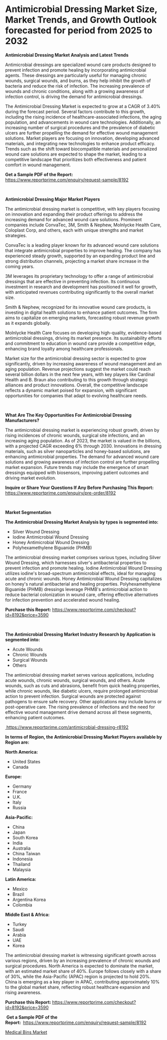 <p><h1>Antimicrobial Dressing Market Size, Market Trends, and Growth Outlook forecasted for period from 2025 to 2032</h1></p><p><strong>Antimicrobial Dressing Market Analysis and Latest Trends</strong></p>
<p><p>Antimicrobial dressings are specialized wound care products designed to prevent infection and promote healing by incorporating antimicrobial agents. These dressings are particularly useful for managing chronic wounds, surgical wounds, and burns, as they help inhibit the growth of bacteria and reduce the risk of infection. The increasing prevalence of wounds and chronic conditions, along with a growing awareness of infection control, is driving the demand for antimicrobial dressings.</p><p>The Antimicrobial Dressing Market is expected to grow at a CAGR of 3.40% during the forecast period. Several factors contribute to this growth, including the rising incidence of healthcare-associated infections, the aging population, and advancements in wound care technologies. Additionally, an increasing number of surgical procedures and the prevalence of diabetic ulcers are further propelling the demand for effective wound management solutions. Market players are focusing on innovation, developing advanced materials, and integrating new technologies to enhance product efficacy. Trends such as the shift toward biocompatible materials and personalized wound care solutions are expected to shape the market, leading to a competitive landscape that prioritizes both effectiveness and patient comfort in wound management.</p></p>
<p><strong>Get a Sample PDF of the Report:&nbsp;</strong> <a href="https://www.reportprime.com/enquiry/request-sample/8192?utm_campaign=2274&utm_medium=2&utm_source=Github&utm_content=ia&utm_term=19032025&utm_id=antimicrobial-dressing">https://www.reportprime.com/enquiry/request-sample/8192</a></p>
<p>&nbsp;</p>
<p><strong>Antimicrobial Dressing Major Market Players</strong></p>
<p><p>The antimicrobial dressing market is competitive, with key players focusing on innovation and expanding their product offerings to address the increasing demand for advanced wound care solutions. Prominent companies include ConvaTec, 3M, Smith & Nephew, Molnlycke Health Care, Coloplast Corp, and others, each with unique strengths and market strategies.</p><p>ConvaTec is a leading player known for its advanced wound care solutions that integrate antimicrobial properties to improve healing. The company has experienced steady growth, supported by an expanding product line and strong distribution channels, projecting a market share increase in the coming years.</p><p>3M leverages its proprietary technology to offer a range of antimicrobial dressings that are effective in preventing infection. Its continuous investment in research and development has positioned it well for growth, with anticipated revenues contributing significantly to the overall market size.</p><p>Smith & Nephew, recognized for its innovative wound care products, is investing in digital health solutions to enhance patient outcomes. The firm aims to capitalize on emerging markets, forecasting robust revenue growth as it expands globally.</p><p>Molnlycke Health Care focuses on developing high-quality, evidence-based antimicrobial dressings, driving its market presence. Its sustainability efforts and commitment to education in wound care provide a competitive edge, enhancing brand loyalty among healthcare professionals.</p><p>Market size for the antimicrobial dressing sector is expected to grow significantly, driven by increasing awareness of wound management and an aging population. Revenue projections suggest the market could reach several billion dollars in the next few years, with key players like Cardinal Health and B. Braun also contributing to this growth through strategic alliances and product innovations. Overall, the competitive landscape reflects a dynamic market poised for expansion, with significant opportunities for companies that adapt to evolving healthcare needs.</p></p>
<p>&nbsp;</p>
<p><strong>What Are The Key Opportunities For Antimicrobial Dressing Manufacturers?</strong></p>
<p><p>The antimicrobial dressing market is experiencing robust growth, driven by rising incidences of chronic wounds, surgical site infections, and an increasing aging population. As of 2023, the market is valued in the billions, with a projected CAGR exceeding 6% through 2030. Innovations in dressing materials, such as silver nanoparticles and honey-based solutions, are enhancing antimicrobial properties. The demand for advanced wound care solutions and growing awareness of infection control are further propelling market expansion. Future trends may include the emergence of smart dressings equipped with biosensors, improving patient outcomes and driving market evolution.</p></p>
<p><strong>Inquire or Share Your Questions If Any Before Purchasing This Report:</strong> <a href="https://www.reportprime.com/enquiry/pre-order/8192?utm_campaign=2274&utm_medium=2&utm_source=Github&utm_content=ia&utm_term=19032025&utm_id=antimicrobial-dressing">https://www.reportprime.com/enquiry/pre-order/8192</a></p>
<p>&nbsp;</p>
<p><strong>Market Segmentation</strong></p>
<p><strong>The Antimicrobial Dressing Market Analysis by types is segmented into:</strong></p>
<p><ul><li>Silver Wound Dressing</li><li>Iodine Antimicrobial Wound Dressing</li><li>Honey Antimicrobial Wound Dressing</li><li>Polyhexamethylene Biguanide (PHMB)</li></ul></p>
<p><p>The antimicrobial dressing market comprises various types, including Silver Wound Dressing, which harnesses silver's antibacterial properties to prevent infection and promote healing. Iodine Antimicrobial Wound Dressing utilizes iodine's broad-spectrum antimicrobial effects, ideal for managing acute and chronic wounds. Honey Antimicrobial Wound Dressing capitalizes on honey's natural antibacterial and healing properties. Polyhexamethylene Biguanide (PHMB) dressings leverage PHMB's antimicrobial action to reduce bacterial colonization in wound care, offering effective alternatives for infection prevention and accelerated wound healing.</p></p>
<p><strong>Purchase this Report:&nbsp;</strong><a href="https://www.reportprime.com/checkout?id=8192&price=3590&utm_campaign=2274&utm_medium=2&utm_source=Github&utm_content=ia&utm_term=19032025&utm_id=antimicrobial-dressing">https://www.reportprime.com/checkout?id=8192&price=3590</a></p>
<p>&nbsp;</p>
<p><strong>The Antimicrobial Dressing Market Industry Research by Application is segmented into:</strong></p>
<p><ul><li>Acute Wounds</li><li>Chronic Wounds</li><li>Surgical Wounds</li><li>Others</li></ul></p>
<p><p>The antimicrobial dressing market serves various applications, including acute wounds, chronic wounds, surgical wounds, and others. Acute wounds, such as cuts and abrasions, benefit from quick healing properties, while chronic wounds, like diabetic ulcers, require prolonged antimicrobial action to prevent infection. Surgical wounds are protected against pathogens to ensure safe recovery. Other applications may include burns or post-operative care. The rising prevalence of infections and the need for effective wound management drive demand across all these segments, enhancing patient outcomes.</p></p>
<p><a href="https://www.reportprime.com/antimicrobial-dressing-r8192?utm_campaign=2274&utm_medium=2&utm_source=Github&utm_content=ia&utm_term=19032025&utm_id=antimicrobial-dressing">&nbsp;https://www.reportprime.com/antimicrobial-dressing-r8192</a></p>
<p><strong>In terms of Region, the Antimicrobial Dressing Market Players available by Region are:</strong></p>
<p>
    <p> <strong> North America: </strong>
        <ul>
            <li>United States</li>
            <li>Canada</li>
        </ul>
        </p> 
    <p> <strong> Europe: </strong>
        <ul>
            <li>Germany</li>
            <li>France</li>
            <li>U.K.</li>
            <li>Italy</li>
            <li>Russia</li>
        </ul>
        </p> 
    <p> <strong> Asia-Pacific: </strong>
        <ul>
            <li>China</li>
            <li>Japan</li>
            <li>South Korea</li>
            <li>India</li>
            <li>Australia</li>
            <li>China Taiwan</li>
            <li>Indonesia</li>
            <li>Thailand</li>
            <li>Malaysia</li>
        </ul>
        </p> 
    <p> <strong> Latin America: </strong>
        <ul>
            <li>Mexico</li>
            <li>Brazil</li>
            <li>Argentina Korea</li>
            <li>Colombia</li>
        </ul>
        </p> 
    <p> <strong> Middle East & Africa: </strong>
        <ul>
            <li>Turkey</li>
            <li>Saudi</li>
            <li>Arabia</li>
            <li>UAE</li>
            <li>Korea</li>
        </ul>
    </p>
    </p>
<p><p>The antimicrobial dressing market is witnessing significant growth across various regions, driven by an increasing prevalence of chronic wounds and surgical procedures. North America is expected to dominate the market, with an estimated market share of 40%. Europe follows closely with a share of 30%, while the Asia-Pacific (APAC) region is projected to hold 20%. China is emerging as a key player in APAC, contributing approximately 10% to the global market share, reflecting robust healthcare expansion and rising awareness.</p></p>
<p><strong>Purchase this Report: </strong><a href="https://www.reportprime.com/checkout?id=8192&price=3590&utm_campaign=2274&utm_medium=2&utm_source=Github&utm_content=ia&utm_term=19032025&utm_id=antimicrobial-dressing">https://www.reportprime.com/checkout?id=8192&price=3590</a></p>
<p>&nbsp;<strong>Get a Sample PDF of the Report:&nbsp;&nbsp;</strong><a href="https://www.reportprime.com/enquiry/request-sample/8192?utm_campaign=2274&utm_medium=2&utm_source=Github&utm_content=ia&utm_term=19032025&utm_id=antimicrobial-dressing">https://www.reportprime.com/enquiry/request-sample/8192</a></p>
<p><strong></strong></p>
<p><p><a href="https://github.com/shamyzinniwl/Market-Research-Report-List-1/blob/main/medical-bins-market.md?utm_campaign=2274&utm_medium=2&utm_source=Github&utm_content=ia&utm_term=19032025&utm_id=antimicrobial-dressing">Medical Bins Market</a></p></p>